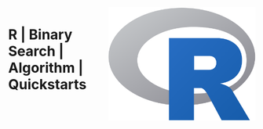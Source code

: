 <img src="assets/r-logo.svg" alt="R lang" style="width: 300px;" align="right">

# R | Binary Search | Algorithm | Quickstarts
